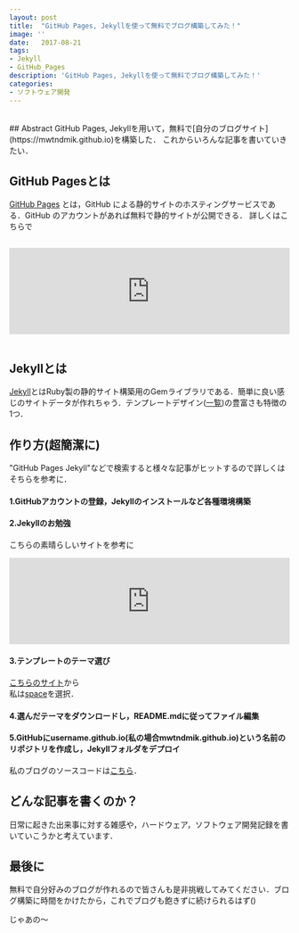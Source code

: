 ```yaml
---
layout: post
title:  "GitHub Pages, Jekyllを使って無料でブログ構築してみた！"
image: ''
date:   2017-08-21
tags:
- Jekyll
- GitHub_Pages
description: 'GitHub Pages, Jekyllを使って無料でブログ構築してみた！'
categories:
- ソフトウェア開発
---
```

<br />
## Abstract
GitHub Pages, Jekyllを用いて，無料で[自分のブログサイト](https://mwtndmik.github.io)を構築した．  
これからいろんな記事を書いていきたい．

## GitHub Pagesとは
[GitHub Pages](https://pages.github.com) とは，GitHub による静的サイトのホスティングサービスである．GitHub のアカウントがあれば無料で静的サイトが公開できる．
詳しくはこちらで
<CENTER>
<iframe class="hatenablogcard" style="width:100%;height:155px;margin:15px 0;max-width:680px;" title="GitHub Pagesホスティングサービス（ほぼ）完全活用ガイド | ゆっくりと…" src="https://hatenablog-parts.com/embed?url=http://tokkono.cute.coocan.jp/blog/slow/index.php/programming/github-pages-almost-perfect-guide/" frameborder="0" scrolling="no"></iframe>
</CENTER>

## Jekyllとは
[Jekyll](https://jekyllrb-ja.github.io)とはRuby製の静的サイト構築用のGemライブラリである．簡単に良い感じのサイトデータが作れちゃう．テンプレートデザイン([一覧](http://jekyllthemes.org/))の豊富さも特徴の1つ．

## 作り方(超簡潔に)
"GitHub Pages Jekyll"などで検索すると様々な記事がヒットするので詳しくはそちらを参考に．
#### 1.GitHubアカウントの登録，Jekyllのインストールなど各種環境構築
#### 2.Jekyllのお勉強
こちらの素晴らしいサイトを参考に
<CENTER>
<iframe class="hatenablogcard" style="width:100%;height:155px;margin:0 auto; max-width:680px;" title="Jekyllいつやるの？ジキやルの？今でしょ！" src="https://hatenablog-parts.com/embed?url=http://melborne.github.io/2013/05/20/now-the-time-to-start-jekyll/" frameborder="0" scrolling="no"></iframe>
</CENTER>

#### 3.テンプレートのテーマ選び
[こちらのサイト](http://jekyllthemes.org)から  
私は[space](http://jekyllthemes.org/themes/space-jekyll-template/)を選択．
#### 4.選んだテーマをダウンロードし，README.mdに従ってファイル編集
#### 5.GitHubにusername.github.io(私の場合mwtndmik.github.io)という名前のリポジトリを作成し，Jekyllフォルダをデプロイ
私のブログのソースコードは[こちら](https://github.com/mwtndmik/mwtndmik.github.io)．

## どんな記事を書くのか？
日常に起きた出来事に対する雑感や，ハードウェア，ソフトウェア開発記録を書いていこうかと考えています．

## 最後に
無料で自分好みのブログが作れるので皆さんも是非挑戦してみてください．ブログ構築に時間をかけたから，これでブログも飽きずに続けられるはず()

じゃあの〜
